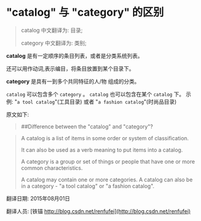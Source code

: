 # "catalog" 与 "category" 的区别


> catalog  中文翻译为: 目录;
> 
>category 中文翻译为: 类别;


**catalog** 是有一定顺序的条目列表，或者是分类系统列表。

还可以用作动词,表示编目，将条目放置到某个目录下。

**category** 是具有一到多个共同特征的人/物 组成的分类。

`catalog` 可以包含多个 `category` 。 `catalog` 也可以包含在某个 `catalog` 下。
示例: "`a tool catalog`"(工具目录) 或者 "`a fashion catalog`"(时尚品目录)




原文如下: 

> ##Difference between the "catalog" and "category"?

>A catalog is a list of items in some order or system of classification.
>
>It can also be used as a verb meaning to put items into a catalog.
>
>A category is a group or set of things or people that have one or more common characteristics.
>
>A catalog may contain one or more categories. A catalog can also be in a category - "a tool catalog" or "a fashion catalog".


翻译日期: 2015年08月01日

翻译人员: [铁锚 http://blog.csdn.net/renfufei](http://blog.csdn.net/renfufei)

